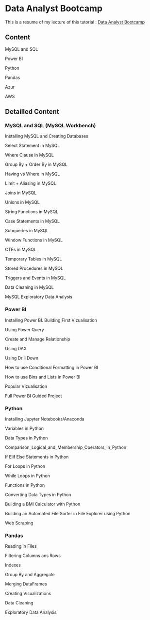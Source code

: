 # Data Analyst Bootcamp

This is a resume of my lecture of this tutorial : [Data Analyst Bootcamp](https://www.youtube.com/playlist?list=PLUaB-1hjhk8FE_XZ87vPPSfHqb6OcM0cF)

## Content

MySQL and SQL

<!-- Excel -->

<!-- Tableau -->

Power BI

Python

Pandas

Azur

AWS

## Detailled Content

### MySQL and SQL (MySQL Workbench)
Installing MySQL and Creating Databases

Select Statement in MySQL

Where Clause in MySQL

Group By + Order By in MySQL

Having vs Where in MySQL

Limit + Aliasing in MySQL

Joins in MySQL

Unions in MySQL

String Functions in MySQL

Case Statements in MySQL

Subqueries in MySQL

Window Functions in MySQL

CTEs in MySQL

Temporary Tables in MySQL

Stored Procedures in MySQL

Triggers and Events in MySQL

Data Cleaning in MySQL

MySQL Exploratory Data Analysis

<!-- ### Excel -->

<!-- ### Tableau -->

### Power BI

Installing Power BI. Building First Vizualisation

Using Power Query

Create and Manage Relationship

Using DAX

Using Drill Down

How to use Conditional Formatting in Power BI

How to use Bins and Lists in Power BI

Popular Vizualisation

Full Power BI Guided Project

### Python

Installing Jupyter Notebooks/Anaconda

Variables in Python

Data Types in Python

Comparison_Logical_and_Membership_Operators_in_Python

If Elif Else Statements in Python

For Loops in Python

While Loops in Python

Functions in Python

Converting Data Types in Python

Building a BMI Calculator with Python

Building an Automated File Sorter in File Explorer using Python

Web Scraping

### Pandas

Reading in Files

Filtering Columns ans Rows 

Indexes

Group By and Aggregate

Merging DataFrames

Creating Visualizations

Data Cleaning

Exploratory Data Analysis

<!--
Amazon Web Scraping Using Python

Automating Crypto Website API

### Azur

### AWS
-->
